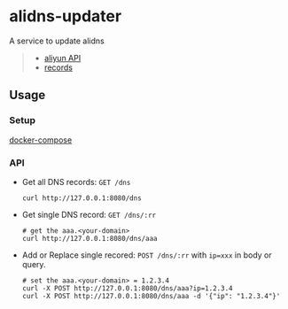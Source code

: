 # alidns-updater

A service to update alidns

> - [aliyun API](https://next.api.alibabacloud.com/api/Alidns/2015-01-09/DescribeSubDomainRecords?tab=DEBUG&lang=TYPESCRIPT)
> - [records](https://dns.console.aliyun.com/)

## Usage

### Setup

[docker-compose](./docker-compose.yaml) 

### API

- Get all DNS records: `GET /dns`
    ``` shell
    curl http://127.0.0.1:8080/dns
    ```
- Get single DNS record: `GET /dns/:rr`
    ``` shell
    # get the aaa.<your-domain>
    curl http://127.0.0.1:8080/dns/aaa
    ```
- Add or Replace single recored: `POST /dns/:rr` with `ip=xxx` in body or query.
    ``` shell
    # set the aaa.<your-domain> = 1.2.3.4
    curl -X POST http://127.0.0.1:8080/dns/aaa?ip=1.2.3.4
    curl -X POST http://127.0.0.1:8080/dns/aaa -d '{"ip": "1.2.3.4"}'
    ```
